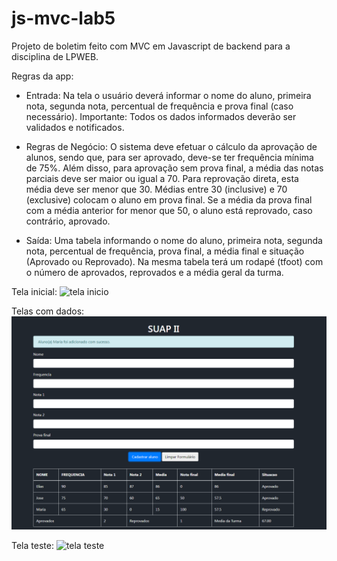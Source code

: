 # js-mvc-lab5
 
Projeto de boletim feito com MVC em Javascript de backend para a disciplina de LPWEB.

Regras da app:
* Entrada: Na tela o usuário deverá informar o nome do aluno, primeira nota, segunda nota, percentual de frequência e prova final (caso necessário).
Importante: Todos os dados informados deverão ser validados e notificados.

* Regras de Negócio: O sistema deve efetuar o cálculo da aprovação de alunos, sendo que, para ser aprovado, deve-se ter frequência mínima de 75%. Além disso, para aprovação sem prova final, a média das notas parciais deve ser maior ou igual a 70. Para reprovação direta, esta média deve ser menor que 30. Médias entre 30 (inclusive) e 70 (exclusive) colocam o aluno em prova final. Se a média da prova final com a média anterior for menor que 50, o aluno está reprovado, caso contrário, aprovado.

* Saída: Uma tabela informando o nome do aluno, primeira nota, segunda nota, percentual de frequência, prova final, a média final e situação (Aprovado ou Reprovado). Na mesma tabela terá um rodapé (tfoot) com o número de aprovados, reprovados e a média geral da turma.

Tela inicial:
![tela inicio](https://github.com/EliasRLima/js-mvc-lab5/tree/master/images/inicio.PNG)

Telas com dados:
![tela dados](https://github.com/EliasRLima/js-mvc-lab5/blob/master/images/cadastrando2.PNG)

Tela teste:
![tela teste](https://github.com/EliasRLima/Interface-MAPLER/blob/master/images/inicio.png)
